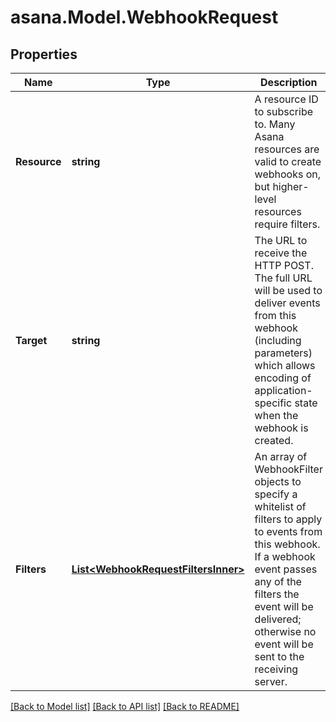 
# asana.Model.WebhookRequest

## Properties

Name | Type | Description | Notes
------------ | ------------- | ------------- | -------------
**Resource** | **string** | A resource ID to subscribe to. Many Asana resources are valid to create webhooks on, but higher-level resources require filters. | 
**Target** | **string** | The URL to receive the HTTP POST. The full URL will be used to deliver events from this webhook (including parameters) which allows encoding of application-specific state when the webhook is created. | 
**Filters** | [**List&lt;WebhookRequestFiltersInner&gt;**](WebhookRequestFiltersInner.md) | An array of WebhookFilter objects to specify a whitelist of filters to apply to events from this webhook. If a webhook event passes any of the filters the event will be delivered; otherwise no event will be sent to the receiving server. | [optional] 

[[Back to Model list]](../README.md#documentation-for-models)
[[Back to API list]](../README.md#documentation-for-api-endpoints)
[[Back to README]](../README.md)

